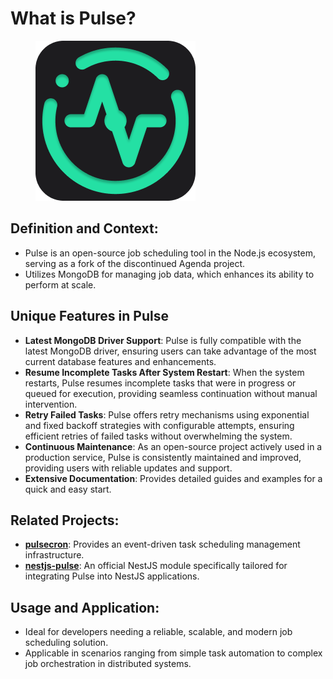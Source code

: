 # What is Pulse?



<figure><img src=".gitbook/assets/Pulsecron_logo.png" alt=""><figcaption></figcaption></figure>

## **Definition and Context**:

* Pulse is an open-source job scheduling tool in the Node.js ecosystem, serving as a fork of the discontinued Agenda project.
* Utilizes MongoDB for managing job data, which enhances its ability to perform at scale.

## Unique Features in Pulse

* **Latest MongoDB Driver Support**: Pulse is fully compatible with the latest MongoDB driver, ensuring users can take advantage of the most current database features and enhancements.
* **Resume Incomplete Tasks After System Restart**: When the system restarts, Pulse resumes incomplete tasks that were in progress or queued for execution, providing seamless continuation without manual intervention.
* **Retry Failed Tasks**: Pulse offers retry mechanisms using exponential and fixed backoff strategies with configurable attempts, ensuring efficient retries of failed tasks without overwhelming the system.
* **Continuous Maintenance**: As an open-source project actively used in a production service, Pulse is consistently maintained and improved, providing users with reliable updates and support.
* **Extensive Documentation**: Provides detailed guides and examples for a quick and easy start.

## **Related Projects**:

* [**pulsecron**](https://www.pulsecron.com): Provides an event-driven task scheduling management infrastructure.
* [**nestjs-pulse**](https://github.com/pulsecron/nestjs-pulse): An official NestJS module specifically tailored for integrating Pulse into NestJS applications.

## **Usage and Application**:

* Ideal for developers needing a reliable, scalable, and modern job scheduling solution.
* Applicable in scenarios ranging from simple task automation to complex job orchestration in distributed systems.
